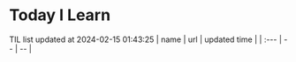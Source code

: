 # Today I Learn 
TIL list updated at 2024-02-15 01:43:25
| name | url | updated time |
| :--- | -- | -- |
